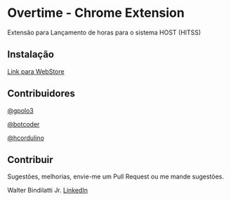 # Overtime - Chrome Extension

Extensão para Lançamento de horas para o sistema HOST (HITSS)

## Instalação

[Link para WebStore](https://chrome.google.com/webstore/detail/host-lan%C3%A7ar-horas/pnjkgbmndekpimapcliepajnfdkmaeco)

## Contribuidores

[@gpolo3](https://github.com/gpolo3)

[@botcoder](https://github.com/botcoder)

[@hcordulino](https://github.com/hcordulino)

## Contribuir

Sugestões, melhorias, envie-me um Pull Request ou me mande sugestões.

Walter Bindilatti Jr.
[LinkedIn](https://br.linkedin.com/in/walbinjr)
